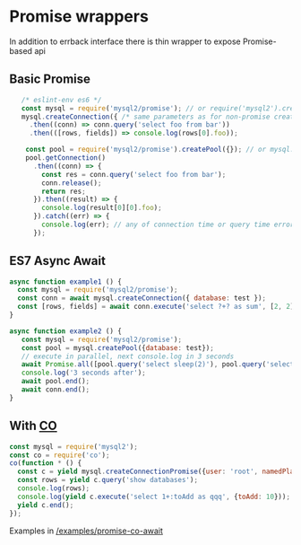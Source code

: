 # Promise wrappers

In addition to errback interface there is thin wrapper to expose Promise-based api

## Basic Promise

```js
   /* eslint-env es6 */
   const mysql = require('mysql2/promise'); // or require('mysql2').createConnectionPromise
   mysql.createConnection({ /* same parameters as for non-promise createConnection */ })
     .then((conn) => conn.query('select foo from bar'))
     .then(([rows, fields]) => console.log(rows[0].foo));
```

```js
    const pool = require('mysql2/promise').createPool({}); // or mysql.createPoolPromise({})
    pool.getConnection()
      .then((conn) => {
        const res = conn.query('select foo from bar');
        conn.release();
        return res;
      }).then((result) => {
        console.log(result[0][0].foo);
      }).catch((err) => {
        console.log(err); // any of connection time or query time errors from above
      });
```
## ES7 Async Await
```js
async function example1 () {
  const mysql = require('mysql2/promise');
  const conn = await mysql.createConnection({ database: test });
  const [rows, fields] = await conn.execute('select ?+? as sum', [2, 2]);
}

async function example2 () {
   const mysql = require('mysql2/promise');
   const pool = mysql.createPool({database: test});
   // execute in parallel, next console.log in 3 seconds
   await Promise.all([pool.query('select sleep(2)'), pool.query('select sleep(3)')]);
   console.log('3 seconds after');
   await pool.end();
   await conn.end();
}
```

## With [CO](https://github.com/tj/co)
<!--eslint-disable-next-block-->
```js
const mysql = require('mysql2');
const co = require('co');
co(function * () {
  const c = yield mysql.createConnectionPromise({user: 'root', namedPlaceholders: true });
  const rows = yield c.query('show databases');
  console.log(rows);
  console.log(yield c.execute('select 1+:toAdd as qqq', {toAdd: 10}));
  yield c.end();
});
```
Examples in [/examples/promise-co-await](https://github.com/sidorares/node-mysql2/tree/master/examples/promise-co-await)
